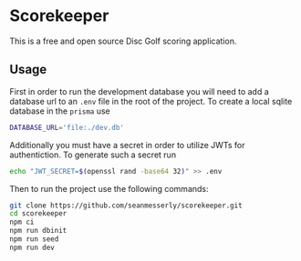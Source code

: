 # Scorekeeper

This is a free and open source Disc Golf scoring application.

## Usage

First in order to run the development database you will need to add a database url to an `.env` file in the root of the project. To create a local sqlite database in the `prisma` use

```bash
DATABASE_URL='file:./dev.db'
```

Additionally you must have a secret in order to utilize JWTs for authentiction. To generate such a secret run

```bash
echo "JWT_SECRET=$(openssl rand -base64 32)" >> .env
```

Then to run the project use the following commands:

```bash
git clone https://github.com/seanmesserly/scorekeeper.git
cd scorekeeper
npm ci
npm run dbinit
npm run seed
npm run dev
```


